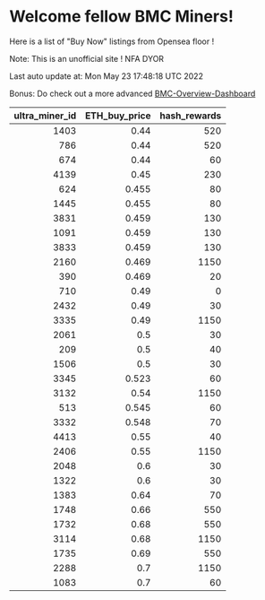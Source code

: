 # Welcome fellow BMC Miners!
Here is a list of "Buy Now" listings from Opensea floor !

Note: This is an unofficial site ! NFA DYOR

Last auto update at: Mon May 23 17:48:18 UTC 2022

Bonus: Do check out a more advanced [BMC-Overview-Dashboard](https://dune.com/defifunk/BMC-Overview-Dashboard)


|   ultra_miner_id |   ETH_buy_price |   hash_rewards |
|-----------------:|----------------:|---------------:|
|             1403 |           0.44  |            520 |
|              786 |           0.44  |            520 |
|              674 |           0.44  |             60 |
|             4139 |           0.45  |            230 |
|              624 |           0.455 |             80 |
|             1445 |           0.455 |             80 |
|             3831 |           0.459 |            130 |
|             1091 |           0.459 |            130 |
|             3833 |           0.459 |            130 |
|             2160 |           0.469 |           1150 |
|              390 |           0.469 |             20 |
|              710 |           0.49  |              0 |
|             2432 |           0.49  |             30 |
|             3335 |           0.49  |           1150 |
|             2061 |           0.5   |             30 |
|              209 |           0.5   |             40 |
|             1506 |           0.5   |             30 |
|             3345 |           0.523 |             60 |
|             3132 |           0.54  |           1150 |
|              513 |           0.545 |             60 |
|             3332 |           0.548 |             70 |
|             4413 |           0.55  |             40 |
|             2406 |           0.55  |           1150 |
|             2048 |           0.6   |             30 |
|             1322 |           0.6   |             30 |
|             1383 |           0.64  |             70 |
|             1748 |           0.66  |            550 |
|             1732 |           0.68  |            550 |
|             3114 |           0.68  |           1150 |
|             1735 |           0.69  |            550 |
|             2288 |           0.7   |           1150 |
|             1083 |           0.7   |             60 |